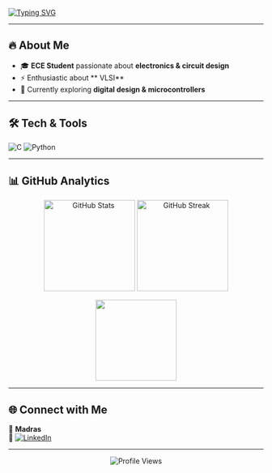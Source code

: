<!-- Typing Animation -->
[![Typing SVG](https://readme-typing-svg.herokuapp.com?font=Fira+Code&pause=1000&color=00F700&center=true&vCenter=true&width=600&lines=Hi+there!+I'm+Nikil+👋;Motivated+ECE+Student+💡;Passionate+about+Electronics+⚡;IoT+%7C+VLSI+%7C+Embedded+Systems+💻)](https://git.io/typing-svg)

---

## 🔥 About Me  
- 🎓 **ECE Student** passionate about **electronics & circuit design**  
- ⚡ Enthusiastic about ** VLSI**  
- 🌱 Currently exploring **digital design & microcontrollers**  


---

## 🛠️ Tech & Tools  

![C](https://img.shields.io/badge/-C-00599C?style=for-the-badge&logo=c&logoColor=white)
![Python](https://img.shields.io/badge/-Python-3776AB?style=for-the-badge&logo=python&logoColor=white)

---

## 📊 GitHub Analytics  

<p align="center">
  <img src="https://github-readme-stats.vercel.app/api?username=woodban&show_icons=true&theme=tokyonight" alt="GitHub Stats" height="180"/>
  <img src="https://github-readme-streak-stats.herokuapp.com?user=woodban&theme=tokyonight&hide_border=false" alt="GitHub Streak" height="180"/>
</p>

<p align="center">
  <img src="https://github-readme-stats.vercel.app/api/top-langs/?username=woodban&layout=compact&theme=tokyonight" height="160"/>
</p>

---

## 🌐 Connect with Me  

📍 **Madras**  
🔗 [![LinkedIn](https://img.shields.io/badge/LinkedIn-blue?style=flat&logo=linkedin)](https://in.linkedin.com/in/hari-ram-nikil-p)  

---

<p align="center">  
  <img src="https://komarev.com/ghpvc/?username=woodban&label=Profile+Views&color=green&style=flat-square" alt="Profile Views"/>  
</p>


